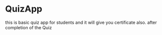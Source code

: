 # QuizApp
this is basic quiz app for students and it will give you certificate also. after completion of the Quiz
